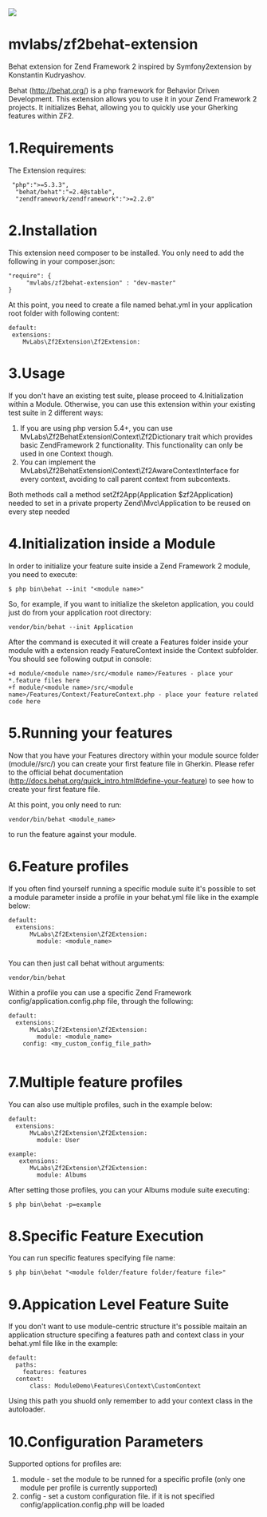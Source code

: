 <img src="https://travis-ci.org/mvlabs/zf2behat-extension.png" />

mvlabs/zf2behat-extension
==============
Behat extension for Zend Framework 2 inspired by Symfony2extension by Konstantin Kudryashov.

Behat (http://behat.org/) is a php framework for Behavior Driven Development. 
This extension allows you to use it in your Zend Framework 2 projects.
It initializes Behat, allowing you to quickly use your Gherking features within ZF2.


1.Requirements
=============
The Extension requires:
```
 "php":">=5.3.3",
  "behat/behat":"=2.4@stable",
  "zendframework/zendframework":">=2.2.0"
```



2.Installation
=============
This extension need composer to be installed. You only need to add the following in your composer.json:

```
"require": {
     "mvlabs/zf2behat-extension" : "dev-master"
}

```

At this point, you need to create a file named behat.yml in your application root folder with following content:

```
default:
 extensions:
    MvLabs\Zf2Extension\Zf2Extension:
```



3.Usage
=======

If you don't have an existing test suite, please proceed to 4.Initialization within a Module.
Otherwise, you can use this extension within your existing test suite in 2 different ways:

1.  If you are using php version 5.4+, you can use MvLabs\Zf2BehatExtension\Context\Zf2Dictionary trait 
    which provides basic ZendFramework 2 functionality. This functionality can only be used in one Context though.
2.  You can implement the MvLabs\Zf2BehatExtension\Context\Zf2AwareContextInterface for every context, avoiding to call parent context 
    from subcontexts.
  
Both methods call a method setZf2App(Application $zf2Application) needed to set in a private property Zend\Mvc\Application to be reused 
on every step needed 



4.Initialization inside a Module
==============================

In order to initialize your feature suite inside a Zend Framework 2 module, you need to execute:

```
$ php bin\behat --init "<module name>"

```

So, for example, if you want to initialize the skeleton application, you could just do from your application root directory:

```
vendor/bin/behat --init Application
```

After the command is executed it will create a Features folder inside your module 
with a extension ready FeatureContext inside the Context subfolder.
You should see following output in console:


```
+d module/<module name>/src/<module name>/Features - place your *.feature files here
+f module/<module name>/src/<module name>/Features/Context/FeatureContext.php - place your feature related code here
```



5.Running your features
=======================

Now that you have your Features directory within your module source folder (module/<module name>/src/) you can create your first feature file in Gherkin.
Please refer to the official behat documentation (http://docs.behat.org/quick_intro.html#define-your-feature) to see how to create your first feature file.

At this point, you only need to run:

```
vendor/bin/behat <module_name> 
```

to run the feature against your module. 



6.Feature profiles
==================
If you often find yourself running a specific module suite it's possible to set a module parameter inside a profile in your 
behat.yml file like in the example below:

```
default:
  extensions:
      MvLabs\Zf2Extension\Zf2Extension:
        module: <module_name>
    
```

You can then just call behat without arguments:

```
vendor/bin/behat

```

Within a profile you can use a specific Zend Framework config/application.config.php file, through the following:

```
default:
  extensions:
      MvLabs\Zf2Extension\Zf2Extension:
        module: <module_name>
	config: <my_custom_config_file_path>
    
```



7.Multiple feature profiles
===========================
You can also use multiple profiles, such in the example below:

```
default:
  extensions:
      MvLabs\Zf2Extension\Zf2Extension:
        module: User

example:
   extensions:
      MvLabs\Zf2Extension\Zf2Extension:
        module: Albums
```


After setting those profiles, you can your Albums module suite executing:

 ```
$ php bin\behat -p=example

```



8.Specific Feature Execution
============================

You can run specific features specifying file name:

```
$ php bin\behat "<module folder/feature folder/feature file>"

```



9.Appication Level Feature Suite
==============================

If you don't want to use module-centric structure it's possible maitain an application structure
specifing a features path and context class in your behat.yml file like in the example:

```
default:
  paths:
    features: features
  context:
      class: ModuleDemo\Features\Context\CustomContext
```

Using this path you shuold only remember to add your context class in the autoloader.



10.Configuration Parameters
===========================

Supported options for profiles are:
1.  module - set the module to be runned for a specific profile (only one module per profile is currently supported)
2.  config - set a custom configuration file. if it is not specified config/application.config.php will be loaded

